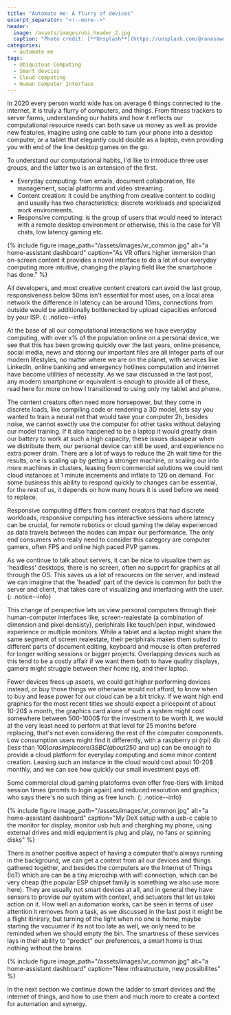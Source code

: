 ```yaml
---
title: "Automate me: A flurry of devices"
excerpt_separator: "<!--more-->"
header:
  image: /assets/images/ubi_header_2.jpg
  caption: "Photo credit: [**Unsplash**](https://unsplash.com/@ranasawalha)"
categories:
  - automate me
tags:
  - Ubiquitous-Computing
  - Smart devcies
  - Cloud computing
  - Human Computer Interface
---
```

In 2020 every person world wide has on average 6 things connected to the internet, it is truly a flurry of computers, and things. From fitness trackers to server farms, understanding our habits and how it reflects our computational resource needs can both save us money as well as provide new features, imagine using one cable to turn your phone into a desktop computer, or a tablet that elegantly could double as a laptop, even providing you with end of the line desktop games on the go. 
<!--more-->

To understand our computational habits, I'd like to introduce three user groups, and the latter two is an extension of the first.
- Everyday computing: from emails, document collaboration, file management, social platforms and video streaming. 
- Content creation: it could be anything from creative content to coding and usually has two characteristics; discrete workloads and specialized work environments.
- Responsive computing: is the group of users that would need to interact with a remote desktop environment or otherwise, this is the case for VR chats, low latency gaming etc.

{% include figure image_path="/assets/images/vr_common.jpg" alt="a home-assistant dashboard" caption="As VR offers higher immersion than on-screen content it provides a novel interface to do a lot of our everyday computing more intuitive, changing the playing field like the smartphone has done." %}

All developers, and most creative content creators can avoid the last group, responsiveness below 50ms isn't essential for most uses, on a local area network the difference in latency can be around 10ms, connections from outside would be additionally bottlenecked by upload capacities enforced by your ISP.
{: .notice--info}

At the base of all our computational interactions we have everyday computing, with over x% of the population online on a personal device, we see that this has been growing quickly over the last years, online presence, social media, news and storing our important files are all integer parts of our modern lifestyles, no matter where we are on the planet, with services like LinkedIn, online banking and emergency hotlines computation and internet have become utilities of necessity. As we saw discussed in the last post, any modern smartphone or equivalent is enough to provide all of these, read here for more on how I transitioned to using only my tablet and phone.

The content creators often need more horsepower, but they come in discrete loads, like compiling code or rendering a 3D model, lets say you wanted to train a neural net that would take your computer 2h, besides noise, we cannot exectly use the computer for other tasks without delaying our model training. If it also happened to be a laptop it would greatly drain our battery to work at such a high capacity, these issues dissapear when we distribute them, our personal device can still be used, and experience no extra power drain. There are a lot of ways to reduce the 2h wait time for the results, one is scaling up by getting a stronger machine, or scaling our into more machines in clusters, leasing from commercial solutions we could rent cloud instances at 1 minute increments and inflate to 120 on demand. For some business this ability to respond quickly to changes can be essential, for the rest of us, it depends on how many hours it is used before we need to replace.

Responsive computing differs from content creators that had discrete workloads, responsive computing has interactive sessions where latency can be crucial, for remote robotics or cloud gaming the delay experienced as data travels between the nodes can impair our performance. The only end consumers who really need to consider this category are computer gamers, often FPS and online high paced PVP games. 


As we continue to talk about servers, it can be nice to visualize them as 'headless' desktops, there is no screen, often no support for graphics at all through the OS. This saves us a lot of resources on the server, and instead we can imagine that the 'headed' part of the device is common for both the server and client, that takes care of visualizing and interfacing with the user.
{: .notice--info}

This change of perspective lets us view personal computers through their human-computer interfaces like, screen-realestate (a combination of dimension and pixel densisty), periphirals like touch/pen input, windowed experience or multiple monitors. While a tablet and a laptop might share the same segment of screen realestate, their periphirals makes them suited to different parts of document editing, keyboard and mouse is often preferred for longer writing sessions or bigger projects. Overlapping devices such as this tend to be a costly affair if we want them both to have quality displays, gamers might struggle between their home rig, and their laptop. 

Fewer devices frees up assets, we could get higher performing devices instead, or buy those things we otherwise would not afford, to know when to buy and lease power for our cloud can be a bit tricky. If we want high end graphics for the most recent titles we should expect a pricepoint of about 10-20$ a month, the graphics card alone of such a system might cost somewhere between 500-1000$ for the investment to be worth it, we would at the very least need to perform at that level for 25 months before replacing, that's not even considering the rest of the computer components. Low consumption users might find it differently, with a raspberry pi (rpi) 4b (less than 100$) or a simple core i3 SBC (about 250$ and up) can be enough to provide a cloud platform for everyday computing and some minor content creation. Leasing such an instance in the cloud would cost about 10-20$ monthly, and we can see how quickly our small investment pays off.

Some commercial cloud gaming platoforms even offer free-tiers with limited session times (promts to login again) and reduced resolution and graphics; who says there's no such thing as free lunch.
{: .notice--info}

{% include figure image_path="/assets/images/vr_common.jpg" alt="a home-assistant dashboard" caption="My DeX setup with a usb-c cable to the monitor for display, monitor usb hub and charghing my phone, using external drives and midi equipment is plug and play, no fans or spinning disks" %}

There is another positive aspect of having a computer that's always running in the background, we can get a context from all our devices and things gathered together, and besides the computers are the Internet of Things (IoT) which are can be a tiny microchip with wifi connection, which can be very cheap (the popular ESP chipset family is something we also use more here). They are usually not smart devices at all, and in general they have sensors to provide our system with context, and actuators that let us take action on it. How well an automation works, can be seen in terms of user attention it removes from a task, as we discussed in the last post it might be a flight itinirary, but turning of the light when no one is home, maybe starting the vacuumer if its not too late as well, we only need to be reminded when we should empty the bin. The smartness of these services lays in their ability to "predict" our preferences, a smart home is thus nothing without the brains. 


{% include figure image_path="/assets/images/vr_common.jpg" alt="a home-assistant dashboard" caption="New infrastructure, new possibilites" %}




In the next section we continue down the ladder to smart devices and the internet of things, and how to use them and much more to create a context for automation and synergy.



